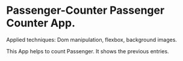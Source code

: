 # Passenger-Counter Passenger Counter App.
Applied techniques: 
Dom manipulation, flexbox, background images.

This App helps to count Passenger. It shows the previous entries.

